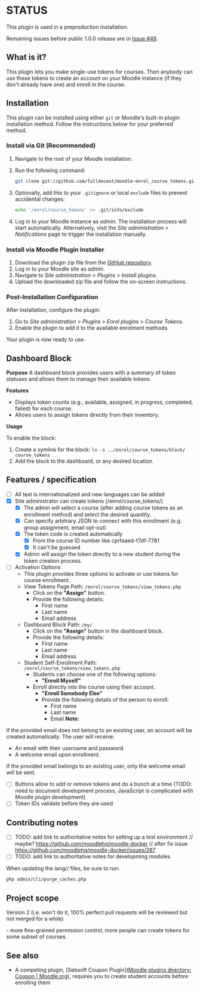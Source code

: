 # STATUS

This plugin is used in a preproduction installation.

Remaining issues before public 1.0.0 release are in [Issue #49](https://github.com/fulldecent/moodle-enrol_course_tokens/issues/49).

## What is it?

This plugin lets you make single-use tokens for courses. Then anybody can use these tokens to create an account on your Moodle instance (if they don\'t already have one) and enroll in the course.

## Installation

This plugin can be installed using either `git` or Moodle's built-in plugin installation method. Follow the instructions below for your preferred method.

### Install via Git (Recommended)

1. Navigate to the root of your Moodle installation.
2. Run the following command:

   ```sh
   git clone git://github.com/fulldecent/moodle-enrol_course_tokens.git ./enrol/course_tokens
   ```

3. Optionally, add this to your `.gitignore` or local `exclude` files to prevent accidental changes:

   ```sh
   echo '/enrol/course_tokens' >> .git/info/exclude
   ```

4. Log in to your Moodle instance as *admin*. The installation process will start automatically. Alternatively, visit the *Site administration > Notifications* page to trigger the installation manually.

### Install via Moodle Plugin Installer

1. Download the plugin zip file from the [GitHub repository](https://github.com/fulldecent/moodle-enrol_course_tokens).
2. Log in to your Moodle site as *admin*.
3. Navigate to *Site administration > Plugins > Install plugins*.
4. Upload the downloaded zip file and follow the on-screen instructions.

### Post-Installation Configuration

After installation, configure the plugin:

1. Go to *Site administration > Plugins > Enrol plugins > Course Tokens*.
2. Enable the plugin to add it to the available enrolment methods.

Your plugin is now ready to use.

## Dashboard Block

**Purpose**
A dashboard block provides users with a summary of token statuses and allows them to manage their available tokens.

**Features**

- Displays token counts (e.g., available, assigned, in progress, completed, failed) for each course.
- Allows users to assign tokens directly from their inventory.

**Usage**

To enable the block:
1. Create a symlink for the block: `ln -s ../enrol/course_tokens/block/ course_tokens`
2. Add the block to the dashboard, or any desired location.

## Features / specification

* [ ] All text is internationalized and new languages can be added
* [x] Site administrator can create tokens (/enrol/course_tokens/)
  * [x] The admin will select a course (after adding course tokens as an enrollment method) and select the desired quantity.
  * [x] Can specify arbitrary JSON to connect with this enrollment (e.g. group assignment, email opt-out)
  * [x] The token code is created automatically
    * [x] From the course ID number like cprfaaed-f7df-7781
    * [x] It can't be guessed
  * [x] Admin will assign the token directly to a new student during the token creation process.
* [ ] Activation Options
    *   This plugin provides three options to activate or use tokens for course enrollment.
    * View Tokens Page Path: `/enrol/course_tokens/view_tokens.php`
        - Click on the **"Assign"** button.
        - Provide the following details:
            - First name
            - Last name
            - Email address
    * Dashboard Block Path: `/my/`
        - Click on the **"Assign"** button in the dashboard block.
        - Provide the following details:
            - First name
            - Last name
            - Email address
    * Student Self-Enrollment Path: `/enrol/course_tokens/view_tokens.php`
        - Students can choose one of the following options:
            - **"Enroll Myself"**  
        - Enroll directly into the course using their account.
            - **"Enroll Somebody Else"**  
            - Provide the following details of the person to enroll:
                - First name
                - Last name
                - Email 
**Note:**

If the provided email does not belong to an existing user, an account will be created automatically. The user will receive:
  - An email with their username and password.
  - A welcome email upon enrollment.

If the provided email belongs to an existing user, only the welcome email will be sent.

  * [ ] Buttons allow to add or remove tokens and do a bunch at a time (TODO: need to document development process, JavaScript is complicated with Moodle plugin development)
  * [ ] Token IDs validate before they are used

## Contributing notes

* [ ] TODO: add link to authoritative notes for setting up a test environment // maybe? https://github.com/moodlehq/moodle-docker // after fix issue https://github.com/moodlehq/moodle-docker/issues/287
* [ ] TODO: add link to authoritative notes for developming modules

When updating the lang/*/* files, be sure to run:

```sh
php admin/cli/purge_caches.php
```

## Project scope

Version 2 (i.e. won't do it, 100% perfect pull requests will be reviewed but not merged for a while)

\- more fine-grained permission control, more people can create tokens for some subset of courses

## See also

* A competing plugin, [Sebsoft Coupon Plugin]([Moodle plugins directory: Coupon | Moodle.org](https://moodle.org/plugins/block_coupon)), requires you to create student accounts before enrolling them
